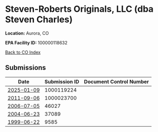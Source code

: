 # Steven-Roberts Originals, LLC (dba Steven Charles)

**Location:** Aurora, CO

**EPA Facility ID:** 100000118632

[Back to CO Index](../../index.md)

## Submissions

| Date | Submission ID | Document Control Number |
|------|--------------|-------------------------|
| [2025-01-09](submissions/1000119224.md) | 1000119224 |  |
| [2011-09-06](submissions/1000023700.md) | 1000023700 |  |
| [2006-07-05](submissions/46027.md) | 46027 |  |
| [2004-06-23](submissions/37089.md) | 37089 |  |
| [1999-06-22](submissions/9585.md) | 9585 |  |
